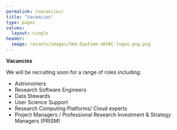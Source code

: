 ```yaml
---
permalink: /vacancies/
title: "Vacancies"
type: pages
values:
  layout: single
header:
  image: /assets/images/SKA-Daytime-UKSRC-logos.png.png
---
```

**Vacancies**

We will be recruiting soon for a range of roles including:
* Astronomers
* Research Software Engineers
* Data Stewards
* User Science Support
* Research Computing Platforms/ Cloud experts
* Project Managers / Professional Research Investment & Strategy Managers (PRISM)
